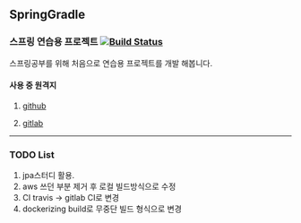 ## SpringGradle
### 스프링 연습용 프로젝트 [![Build Status](https://travis-ci.org/teahyuk/SpringExam.svg?branch=master)](https://travis-ci.org/teahyuk/SpringExam)
스프링공부를 위해 처음으로 연습용 프로젝트를 개발 해봅니다.

#### 사용 중 원격지

1. [github](https://github.com/teahyuk/SpringExam)

2. [gitlab](https://gitlab.com/doldols/springexam)

---

### TODO List

1. jpa스터디 활용.
2. aws 쓰던 부분 제거 후 로컬 빌드방식으로 수정
3. CI travis -> gitlab CI로 변경
4. dockerizing build로 무중단 빌드 형식으로 변경